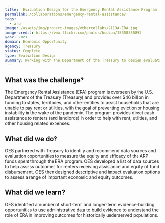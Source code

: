 ```yaml
---
title:  Evaluation Design for the Emergency Rental Assistance Program
permalink: /collaborations/emergency-rental-assistance/
tags:
  - arp
image: /assets/img/project-images/othercollabs/2113A-ERA.jpg
image-credit: https://www.flickr.com/photos/hudopa/15358355891
year: 2021
domain: Economic Opportunity
agency: Treasury
status: Complete
type: Evaluation Design
summary: Working with the Department of the Treasury to design evaluations of a rental assistance program.
---
```

## What was the challenge? 

The Emergency Rental Assistance (ERA) program is overseen by the U.S. Department of the Treasury (Treasury) and provides over $46 billion in funding to states, territories, and other entities to assist households that are unable to pay rent or utilities, with the goal of preventing eviction or housing instability in the wake of the pandemic. The program provides direct cash assistance to renters (and landlords) in order to help with rent, utilities, and other housing related expenses.

## What did we do? 

OES partnered with Treasury to identify and recommend data sources and evaluation opportunities to measure the equity and efficacy of the ARP funds spent through the ERA program. OES developed a list of data sources to help assess outcomes for renters receiving assistance and equity of fund disbursement. OES then designed descriptive and impact evaluation options to assess a range of important economic and equity outcomes. 

## What did we learn?

OES identified a number of short-term and longer-term evidence-building opportunities to use administrative data to build evidence to understand the role of ERA in improving outcomes for historically underserved populations.
